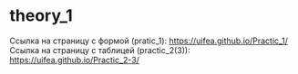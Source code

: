 # theory_1
Ссылка на страницу с формой (pratic_1): https://uifea.github.io/Practic_1/
Ссылка на страницу с таблицей (practic_2(3)): https://uifea.github.io/Practic_2-3/

